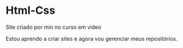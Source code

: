 # Html-Css
 Site criado por min no curso em video

 Estou aprendo a criar sites e agora vou gerenciar meus repositórios.
 
